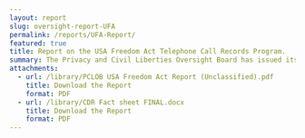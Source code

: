 ```yaml
---
layout: report
slug: oversight-report-UFA
permalink: /reports/UFA-Report/
featured: true
title: Report on the USA Freedom Act Telephone Call Records Program.
summary: The Privacy and Civil Liberties Oversight Board has issued its oversight report on the government’s operation of the call detail records (CDR) program under the USA Freedom Act.   
attachments:
  - url: /library/PCLOB USA Freedom Act Report (Unclassified).pdf
    title: Download the Report
    format: PDF
  - url: /library/CDR Fact sheet FINAL.docx
    title: Download the Report
    format: PDF
---
```

